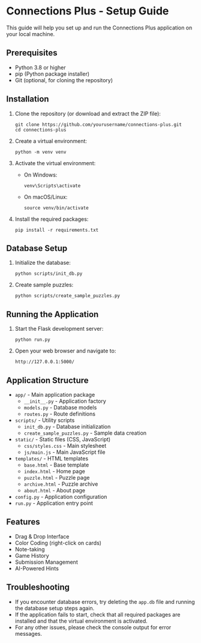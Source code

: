 # Connections Plus - Setup Guide

This guide will help you set up and run the Connections Plus application on your local machine.

## Prerequisites

- Python 3.8 or higher
- pip (Python package installer)
- Git (optional, for cloning the repository)

## Installation

1. Clone the repository (or download and extract the ZIP file):
   ```
   git clone https://github.com/yourusername/connections-plus.git
   cd connections-plus
   ```

2. Create a virtual environment:
   ```
   python -m venv venv
   ```

3. Activate the virtual environment:
   - On Windows:
     ```
     venv\Scripts\activate
     ```
   - On macOS/Linux:
     ```
     source venv/bin/activate
     ```

4. Install the required packages:
   ```
   pip install -r requirements.txt
   ```

## Database Setup

1. Initialize the database:
   ```
   python scripts/init_db.py
   ```

2. Create sample puzzles:
   ```
   python scripts/create_sample_puzzles.py
   ```

## Running the Application

1. Start the Flask development server:
   ```
   python run.py
   ```

2. Open your web browser and navigate to:
   ```
   http://127.0.0.1:5000/
   ```

## Application Structure

- `app/` - Main application package
  - `__init__.py` - Application factory
  - `models.py` - Database models
  - `routes.py` - Route definitions
- `scripts/` - Utility scripts
  - `init_db.py` - Database initialization
  - `create_sample_puzzles.py` - Sample data creation
- `static/` - Static files (CSS, JavaScript)
  - `css/styles.css` - Main stylesheet
  - `js/main.js` - Main JavaScript file
- `templates/` - HTML templates
  - `base.html` - Base template
  - `index.html` - Home page
  - `puzzle.html` - Puzzle page
  - `archive.html` - Puzzle archive
  - `about.html` - About page
- `config.py` - Application configuration
- `run.py` - Application entry point

## Features

- Drag & Drop Interface
- Color Coding (right-click on cards)
- Note-taking
- Game History
- Submission Management
- AI-Powered Hints

## Troubleshooting

- If you encounter database errors, try deleting the `app.db` file and running the database setup steps again.
- If the application fails to start, check that all required packages are installed and that the virtual environment is activated.
- For any other issues, please check the console output for error messages. 